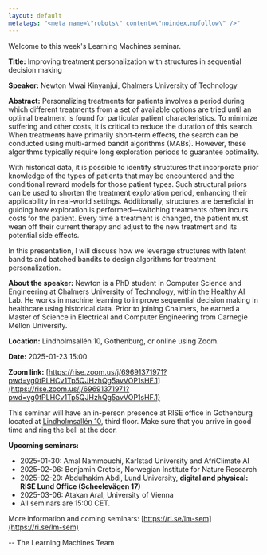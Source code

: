 ```yaml
---
layout: default
metatags: "<meta name=\"robots\" content=\"noindex,nofollow\" />"
---
```

 
Welcome to this week's Learning Machines seminar.

**Title:** Improving treatment personalization with structures in sequential decision making

**Speaker:** Newton Mwai Kinyanjui, Chalmers University of Technology

**Abstract:** Personalizing treatments for patients involves a period during which different treatments from a set of available options are tried until an optimal treatment is found for particular patient characteristics. To minimize suffering and other costs, it is critical to reduce the duration of this search. When treatments have primarily short-term effects, the search can be conducted using multi-armed bandit algorithms (MABs). However, these algorithms typically require long exploration periods to guarantee optimality.

With historical data, it is possible to identify structures that incorporate prior knowledge of the types of patients that may be encountered and the conditional reward models for those patient types. Such structural priors can be used to shorten the treatment exploration period, enhancing their applicability in real-world settings. Additionally, structures are beneficial in guiding how exploration is performed—switching treatments often incurs costs for the patient. Every time a treatment is changed, the patient must wean off their current therapy and adjust to the new treatment and its potential side effects.

In this presentation, I will discuss how we leverage structures with latent bandits and batched bandits to design algorithms for treatment personalization.

**About the speaker:** Newton is a PhD student in Computer Science and Engineering at Chalmers University of Technology, within the Healthy AI Lab. He works in machine learning to improve sequential decision making in healthcare using historical data. Prior to joining Chalmers, he earned a Master of Science in Electrical and Computer Engineering from Carnegie Mellon University.

**Location:** Lindholmsallén 10, Gothenburg, or online using Zoom.

**Date:** 2025-01-23 15:00

**Zoom link:** [https://rise.zoom.us/j/69691371971?pwd=yg0tPLHCv1Tp5QJHzhQg5avVOP1sHF.1](https://rise.zoom.us/j/69691371971?pwd=yg0tPLHCv1Tp5QJHzhQg5avVOP1sHF.1)


This seminar will have an in-person presence at RISE office in Gothenburg located at [Lindholmsallén 10](https://maps.app.goo.gl/wt4QAqnbSHF8i7Fu5), third floor. Make sure that you arrive in good time and ring the bell at the door.


**Upcoming seminars:**

* 2025-01-30: Amal Nammouchi, Karlstad University and AfriClimate AI
* 2025-02-06: Benjamin Cretois, Norwegian Institute for Nature Research
* 2025-02-20: Abdulhakim Abdi, Lund University, **digital and physical: RISE Lund Office (Scheelevägen 17)**
* 2025-03-06: Atakan Aral, University of Vienna
* All seminars are 15:00 CET.

More information and coming seminars: [https://ri.se/lm-sem](https://ri.se/lm-sem)

-- The Learning Machines Team

